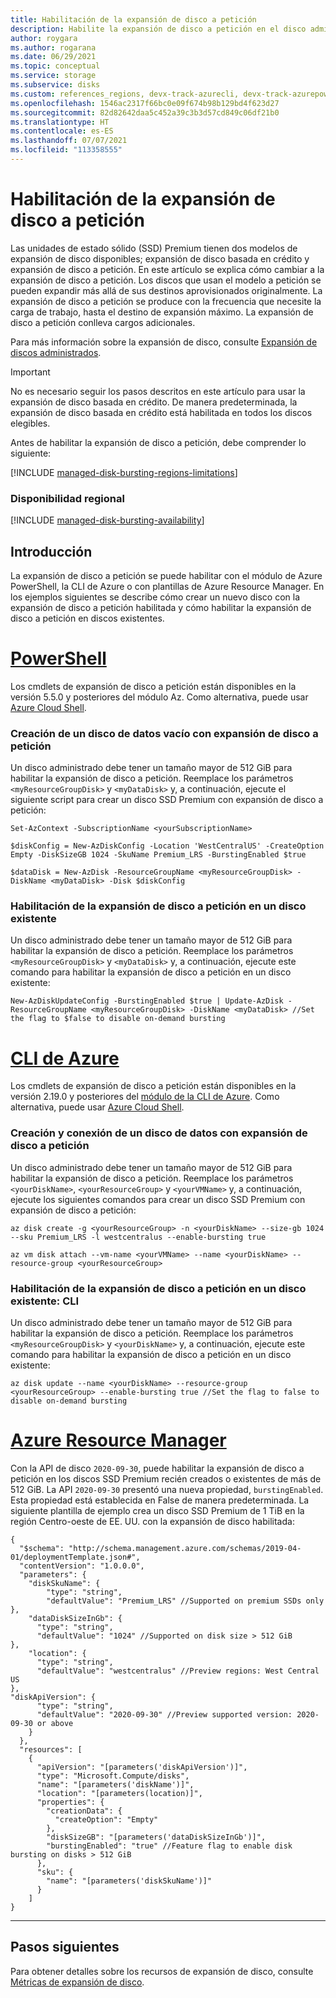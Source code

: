 ```yaml
---
title: Habilitación de la expansión de disco a petición
description: Habilite la expansión de disco a petición en el disco administrado.
author: roygara
ms.author: rogarana
ms.date: 06/29/2021
ms.topic: conceptual
ms.service: storage
ms.subservice: disks
ms.custom: references_regions, devx-track-azurecli, devx-track-azurepowershell
ms.openlocfilehash: 1546ac2317f66bc0e09f674b98b129bd4f623d27
ms.sourcegitcommit: 82d82642daa5c452a39c3b3d57cd849c06df21b0
ms.translationtype: HT
ms.contentlocale: es-ES
ms.lasthandoff: 07/07/2021
ms.locfileid: "113358555"
---
```

# <a name="enable-on-demand-bursting"></a>Habilitación de la expansión de disco a petición

Las unidades de estado sólido (SSD) Premium tienen dos modelos de expansión de disco disponibles; expansión de disco basada en crédito y expansión de disco a petición. En este artículo se explica cómo cambiar a la expansión de disco a petición. Los discos que usan el modelo a petición se pueden expandir más allá de sus destinos aprovisionados originalmente. La expansión de disco a petición se produce con la frecuencia que necesite la carga de trabajo, hasta el destino de expansión máximo. La expansión de disco a petición conlleva cargos adicionales.

Para más información sobre la expansión de disco, consulte [Expansión de discos administrados](disk-bursting.md).

> [!IMPORTANT]
> No es necesario seguir los pasos descritos en este artículo para usar la expansión de disco basada en crédito. De manera predeterminada, la expansión de disco basada en crédito está habilitada en todos los discos elegibles.

Antes de habilitar la expansión de disco a petición, debe comprender lo siguiente:

[!INCLUDE [managed-disk-bursting-regions-limitations](../../includes/managed-disk-bursting-regions-limitations.md)]

### <a name="regional-availability"></a>Disponibilidad regional

[!INCLUDE [managed-disk-bursting-availability](../../includes/managed-disk-bursting-availability.md)]

## <a name="get-started"></a>Introducción

La expansión de disco a petición se puede habilitar con el módulo de Azure PowerShell, la CLI de Azure o con plantillas de Azure Resource Manager. En los ejemplos siguientes se describe cómo crear un nuevo disco con la expansión de disco a petición habilitada y cómo habilitar la expansión de disco a petición en discos existentes.

# <a name="powershell"></a>[PowerShell](#tab/azure-powershell)

Los cmdlets de expansión de disco a petición están disponibles en la versión 5.5.0 y posteriores del módulo Az. Como alternativa, puede usar [Azure Cloud Shell](https://shell.azure.com/).
### <a name="create-an-empty-data-disk-with-on-demand-bursting"></a>Creación de un disco de datos vacío con expansión de disco a petición

Un disco administrado debe tener un tamaño mayor de 512 GiB para habilitar la expansión de disco a petición. Reemplace los parámetros `<myResourceGroupDisk>` y `<myDataDisk>` y, a continuación, ejecute el siguiente script para crear un disco SSD Premium con expansión de disco a petición:

```azurepowershell
Set-AzContext -SubscriptionName <yourSubscriptionName>

$diskConfig = New-AzDiskConfig -Location 'WestCentralUS' -CreateOption Empty -DiskSizeGB 1024 -SkuName Premium_LRS -BurstingEnabled $true

$dataDisk = New-AzDisk -ResourceGroupName <myResourceGroupDisk> -DiskName <myDataDisk> -Disk $diskConfig
```

### <a name="enable-on-demand-bursting-on-an-existing-disk"></a>Habilitación de la expansión de disco a petición en un disco existente

Un disco administrado debe tener un tamaño mayor de 512 GiB para habilitar la expansión de disco a petición. Reemplace los parámetros `<myResourceGroupDisk>` y `<myDataDisk>` y, a continuación, ejecute este comando para habilitar la expansión de disco a petición en un disco existente:

```azurepowershell
New-AzDiskUpdateConfig -BurstingEnabled $true | Update-AzDisk -ResourceGroupName <myResourceGroupDisk> -DiskName <myDataDisk> //Set the flag to $false to disable on-demand bursting
```

# <a name="azure-cli"></a>[CLI de Azure](#tab/azure-cli)

Los cmdlets de expansión de disco a petición están disponibles en la versión 2.19.0 y posteriores del [módulo de la CLI de Azure](/cli/azure/install-azure-cli). Como alternativa, puede usar [Azure Cloud Shell](https://shell.azure.com/).

### <a name="create-and-attach-a-on-demand-bursting-data-disk"></a>Creación y conexión de un disco de datos con expansión de disco a petición

Un disco administrado debe tener un tamaño mayor de 512 GiB para habilitar la expansión de disco a petición. Reemplace los parámetros `<yourDiskName>`, `<yourResourceGroup>` y `<yourVMName>` y, a continuación, ejecute los siguientes comandos para crear un disco SSD Premium con expansión de disco a petición:

```azurecli
az disk create -g <yourResourceGroup> -n <yourDiskName> --size-gb 1024 --sku Premium_LRS -l westcentralus --enable-bursting true

az vm disk attach --vm-name <yourVMName> --name <yourDiskName> --resource-group <yourResourceGroup>
```

### <a name="enable-on-demand-bursting-on-an-existing-disk---cli"></a>Habilitación de la expansión de disco a petición en un disco existente: CLI

Un disco administrado debe tener un tamaño mayor de 512 GiB para habilitar la expansión de disco a petición. Reemplace los parámetros `<myResourceGroupDisk>` y `<yourDiskName>` y, a continuación, ejecute este comando para habilitar la expansión de disco a petición en un disco existente:

```azurecli
az disk update --name <yourDiskName> --resource-group <yourResourceGroup> --enable-bursting true //Set the flag to false to disable on-demand bursting
```

# <a name="azure-resource-manager"></a>[Azure Resource Manager](#tab/azure-resource-manager)

Con la API de disco `2020-09-30`, puede habilitar la expansión de disco a petición en los discos SSD Premium recién creados o existentes de más de 512 GiB. La API `2020-09-30` presentó una nueva propiedad, `burstingEnabled`. Esta propiedad está establecida en False de manera predeterminada. La siguiente plantilla de ejemplo crea un disco SSD Premium de 1 TiB en la región Centro-oeste de EE. UU. con la expansión de disco habilitada:

```
{
  "$schema": "http://schema.management.azure.com/schemas/2019-04-01/deploymentTemplate.json#",
  "contentVersion": "1.0.0.0",
  "parameters": {
    "diskSkuName": {
        "type": "string",
        "defaultValue": "Premium_LRS" //Supported on premium SSDs only
},
    "dataDiskSizeInGb": {
      "type": "string",
      "defaultValue": "1024" //Supported on disk size > 512 GiB
},
    "location": {
      "type": "string",
      "defaultValue": "westcentralus" //Preview regions: West Central US
},
"diskApiVersion": {
      "type": "string",
      "defaultValue": "2020-09-30" //Preview supported version: 2020-09-30 or above
    }
  },
  "resources": [
    {
      "apiVersion": "[parameters('diskApiVersion')]",
      "type": "Microsoft.Compute/disks",
      "name": "[parameters('diskName')]",
      "location": "[parameters(location)]",
      "properties": {
        "creationData": {
          "createOption": "Empty"
        },
        "diskSizeGB": "[parameters('dataDiskSizeInGb')]",
        "burstingEnabled": "true" //Feature flag to enable disk bursting on disks > 512 GiB
      },
      "sku": {
        "name": "[parameters('diskSkuName')]"
      }
    ]
}
```
---
 
## <a name="next-steps"></a>Pasos siguientes

Para obtener detalles sobre los recursos de expansión de disco, consulte [Métricas de expansión de disco](disks-metrics.md).
